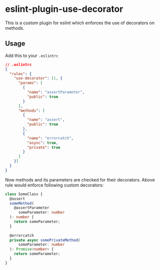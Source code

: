 # eslint-plugin-use-decorator
This is a custom plugin for eslint which enforces the use of decorators on methods.

## Usage
Add this to your `.eslintrc`
```json
// .eslintrc
{
  "rules": {
    "use-decorator": [1, {
      "params": [
        {
          "name": "assertParameter",
          "public": true
        }
      ],
      "methods": [
        {
          "name": "assert",
          "public": true
        },
        {
          "name": "errorcatch",
          "async": true,
          "private": true
        }
      ]
    }]
  }
}
```
Now methods and its parameters are checked for their decorators. Above rule would enforce following custom decorators:
```typescript
class SomeClass {
  @assert
  someMethod(
    @assertParameter
      someParameter: number
  ): number {
    return someParameter;
  }
  
  @errorcatch
  private async somePrivateMethod(
      someParameter: number
  ): Promise<number> {
    return someParameter;
  }
}
```